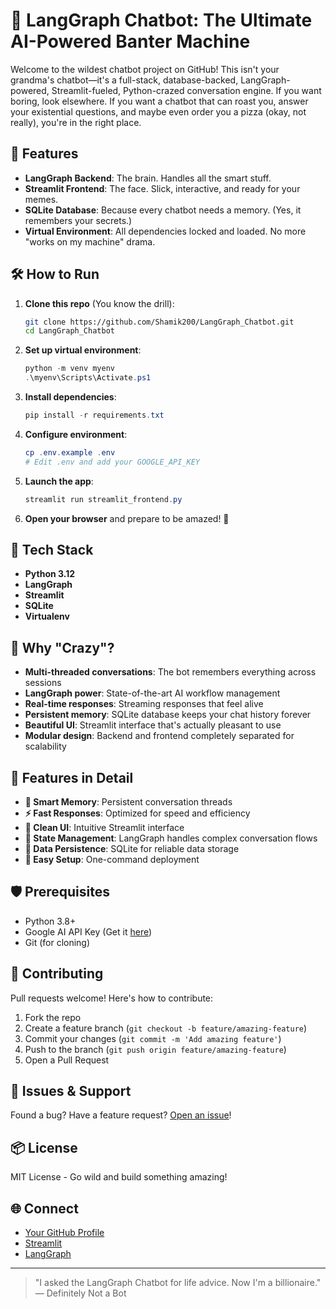 # 🤖 LangGraph Chatbot: The Ultimate AI-Powered Banter Machine

Welcome to the wildest chatbot project on GitHub! This isn't your grandma's chatbot—it's a full-stack, database-backed, LangGraph-powered, Streamlit-fueled, Python-crazed conversation engine. If you want boring, look elsewhere. If you want a chatbot that can roast you, answer your existential questions, and maybe even order you a pizza (okay, not really), you're in the right place.

## 🚀 Features
- **LangGraph Backend**: The brain. Handles all the smart stuff.
- **Streamlit Frontend**: The face. Slick, interactive, and ready for your memes.
- **SQLite Database**: Because every chatbot needs a memory. (Yes, it remembers your secrets.)
- **Virtual Environment**: All dependencies locked and loaded. No more "works on my machine" drama.

## 🛠️ How to Run
1. **Clone this repo** (You know the drill):
   ```bash
   git clone https://github.com/Shamik200/LangGraph_Chatbot.git
   cd LangGraph_Chatbot
   ```

2. **Set up virtual environment**:
   ```powershell
   python -m venv myenv
   .\myenv\Scripts\Activate.ps1
   ```

3. **Install dependencies**:
   ```powershell
   pip install -r requirements.txt
   ```

4. **Configure environment**:
   ```powershell
   cp .env.example .env
   # Edit .env and add your GOOGLE_API_KEY
   ```

5. **Launch the app**:
   ```powershell
   streamlit run streamlit_frontend.py
   ```

6. **Open your browser** and prepare to be amazed! 🚀

## 🧠 Tech Stack
- **Python 3.12**
- **LangGraph**
- **Streamlit**
- **SQLite**
- **Virtualenv**

## 🤯 Why "Crazy"?
- **Multi-threaded conversations**: The bot remembers everything across sessions
- **LangGraph power**: State-of-the-art AI workflow management
- **Real-time responses**: Streaming responses that feel alive
- **Persistent memory**: SQLite database keeps your chat history forever
- **Beautiful UI**: Streamlit interface that's actually pleasant to use
- **Modular design**: Backend and frontend completely separated for scalability

## 🎯 Features in Detail
- **🧠 Smart Memory**: Persistent conversation threads
- **⚡ Fast Responses**: Optimized for speed and efficiency  
- **🎨 Clean UI**: Intuitive Streamlit interface
- **🔄 State Management**: LangGraph handles complex conversation flows
- **💾 Data Persistence**: SQLite for reliable data storage
- **🔧 Easy Setup**: One-command deployment

## 🛡️ Prerequisites
- Python 3.8+
- Google AI API Key (Get it [here](https://makersuite.google.com/app/apikey))
- Git (for cloning)

## 🦾 Contributing
Pull requests welcome! Here's how to contribute:
1. Fork the repo
2. Create a feature branch (`git checkout -b feature/amazing-feature`)
3. Commit your changes (`git commit -m 'Add amazing feature'`)
4. Push to the branch (`git push origin feature/amazing-feature`)
5. Open a Pull Request

## 🐛 Issues & Support
Found a bug? Have a feature request? [Open an issue](https://github.com/Shamik200/LangGraph_Chatbot/issues)!

## 📦 License
MIT License - Go wild and build something amazing!

## 🌐 Connect
- [Your GitHub Profile](https://github.com/yourusername)
- [Streamlit](https://streamlit.io/)
- [LangGraph](https://github.com/langchain-ai/langgraph)

---

> "I asked the LangGraph Chatbot for life advice. Now I'm a billionaire." — Definitely Not a Bot
